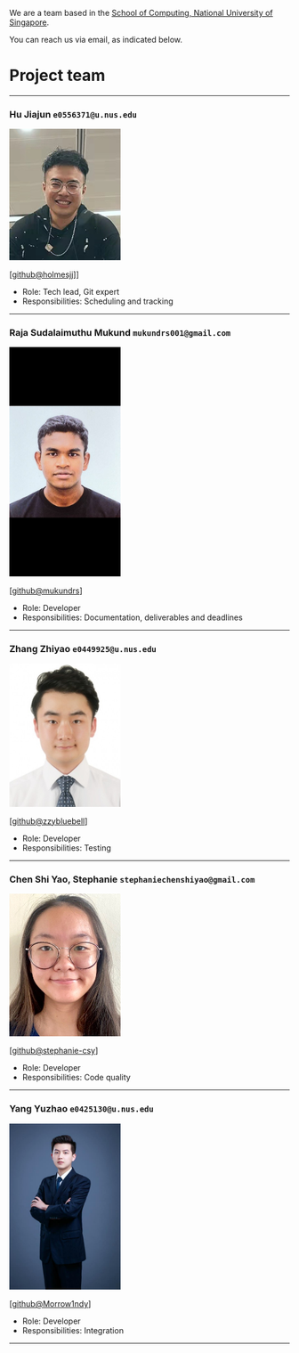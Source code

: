 We are a team based in the [School of Computing, National University of Singapore](http://www.comp.nus.edu.sg).

You can reach us via email, as indicated below.

# Project team

---
### Hu Jiajun `e0556371@u.nus.edu`

<img src="images/holmesjj.png" width="200px">

[[github@holmesjj](http://github.com/holmesjj)]]

* Role: Tech lead, Git expert
* Responsibilities: Scheduling and tracking
---
### Raja Sudalaimuthu Mukund `mukundrs001@gmail.com`

<img src="images/mukundrs.png" width="200px">

[[github@mukundrs](https://github.com/mukundrs)]

* Role: Developer
* Responsibilities: Documentation, deliverables and deadlines
---
### Zhang Zhiyao `e0449925@u.nus.edu`

<img src="images/zzybluebell.png" width="200px">

[[github@zzybluebell](http://github.com/zzybluebell)]
* Role: Developer
* Responsibilities: Testing
---
### Chen Shi Yao, Stephanie `stephaniechenshiyao@gmail.com`

<img src="images/stephanie-csy.png" width="200px">

[[github@stephanie-csy](http://github.com/stephanie-csy)]

* Role: Developer
* Responsibilities: Code quality
---
### Yang Yuzhao `e0425130@u.nus.edu`

<img src="images/Morrow1ndy.png" width="200px">

[[github@Morrow1ndy](http://github.com/Morrow1ndy)]

* Role: Developer
* Responsibilities: Integration
---

